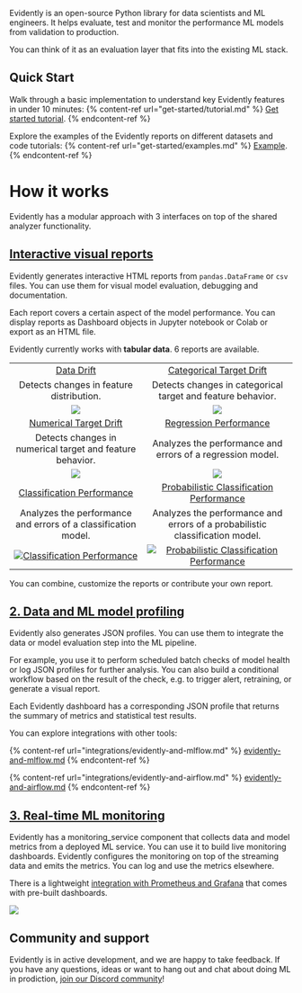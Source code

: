 Evidently is an open-source Python library for data scientists and ML engineers. It helps evaluate, test and monitor the performance ML models from validation to production.

You can think of it as an evaluation layer that fits into the existing ML stack.

## Quick Start 

Walk through a basic implementation to understand key Evidently features in under 10 minutes:
{% content-ref url="get-started/tutorial.md" %}
[Get started tutorial](get-started/tutorial.md). 
{% endcontent-ref %}

Explore the examples of the Evidently reports on different datasets and code tutorials:
{% content-ref url="get-started/examples.md" %}
[Example](get-started/examples.md). 
{% endcontent-ref %}

# How it works 

Evidently has a modular approach with 3 interfaces on top of the shared analyzer functionality. 

## [Interactive visual reports](dashboards/README.md)

Evidently generates interactive HTML reports from `pandas.DataFrame` or `csv` files. You can use them for visual model evaluation, debugging and documentation. 

Each report covers a certain aspect of the model performance. You can display reports as Dashboard objects in Jupyter notebook or Colab or export as an HTML file.

Evidently currently works with **tabular data**. 6 reports are available.

|   |   |
| :----: | :----: |
| [Data Drift](get-started/reports/data-drift.md)| [Categorical Target Drift](get-started/reports/categorical-target-drift.md)|
| Detects changes in feature distribution. | Detects changes in categorical target and feature behavior. |
| ![](../images/01\_data\_drift.png)| ![](../images/02\_cat\_target\_drift.png)|
| [Numerical Target Drift](get-started/reports/num-target-drift.md)| [Regression Performance](get-started/reports/reg-performance.md)|
| Detects changes in numerical target and feature behavior.| Analyzes the performance and errors of a regression model.|
| ![](../images/03\_num\_target\_drift.png)| ![](../images/04\_reg\_performance.png)|
| [Classification Performance](get-started/reports/classification-performance.md)| [Probabilistic Classification Performance](get-started/reports/probabilistic-classification-performance.md)|
| Analyzes the performance and errors of a classification model.| Analyzes the performance and errors of a probabilistic classification model. |
| [![Classification Performance](../images/05\_class\_performance.png)](get-started/reports/classification-performance.md) | [![Probabilistic Classification Performance](../images/06\_prob\_class\_performance.png)](get-started/reports/probabilistic-classification-performance.md) |

You can combine, customize the reports or contribute your own report. 

## [2. Data and ML model profiling](profiling/README.md)

Evidently also generates JSON profiles. You can use them to integrate the data or model evaluation step into the ML pipeline. 

For example, you use it to perform scheduled batch checks of model health or log JSON profiles for further analysis. You can also build a conditional workflow based on the result of the check, e.g. to trigger alert, retraining, or generate a visual report. 

Each Evidently dashboard has a corresponding JSON profile that returns the summary of metrics and statistical test results. 

You can explore integrations with other tools: 

{% content-ref url="integrations/evidently-and-mlflow.md" %}
[evidently-and-mlflow.md](evidently-and-mflow.md)
{% endcontent-ref %}

{% content-ref url="integrations/evidently-and-airflow.md" %}
[evidently-and-airflow.md](evidently-and-airflow.md)
{% endcontent-ref %}

## [3. Real-time ML monitoring](integrations/evidently-and-grafana.md)

Evidently has a monitoring_service component that collects data and model metrics from a deployed ML service. You can use it to build live monitoring dashboards. 
Evidently configures the monitoring on top of the streaming data and emits the metrics. You can log and use the metrics elsewhere. 

There is a lightweight [integration with Prometheus and Grafana](integrations/evidently-and-grafana.md) that comes with pre-built dashboards.

![](.gitbook/assets/grafana\_dashboard.jpg)

## Community and support 

Evidently is in active development, and we are happy to take feedback. If you have any questions, ideas or want to hang out and chat about doing ML in prodiction, [join our Discord community](https://discord.com/invite/xZjKRaNp8b)!

